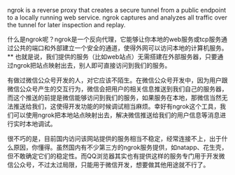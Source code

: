 ngrok is a reverse proxy that creates a secure tunnel from a public endpoint to a locally running web service. ngrok captures and analyzes all traffic over the tunnel for later inspection and replay.

什么是ngrok呢？ngrok是一个反向代理，它能够让你本地的web服务或tcp服务通过公共的端口和外部建立一个安全的通道，使得外网可以访问本地的计算机服务。** 也就是说，我们提供的服务（比如web站点）无需搭建在外部服务器，只要通过ngrok把站点映射出去，别人即可直接访问到我们的服务。

有做过微信公众号开发的人，对它应该不陌生。在微信公众号开发中，因为用户跟微信公众号产生的交互行为，微信会把用户的相关信息推送到我们自己的服务器，而这个推送的前提是微信能够访问到我们的服务，如果服务在本地，那微信当然无法推送给我们，这使得开发功能的时候调试相当麻烦。幸好有ngrok这个工具，我们可以使用ngrok把本地站点映射出去，解决微信推送给我们的用户信息等消息进行实时本地调试。

很不巧的是，目前国内访问该网站提供的服务相当不稳定，经常连接不上，出于什么原因，你懂得。虽然国内有不少第三方的ngrok服务提供，如natapp、花生壳，但不敢确定它们的稳定性。而QQ浏览器其实也有提供这样的服务专门用于开发微信公众号，不过太过局限，只能用于微信开发，想要做其他用途就不行了。

